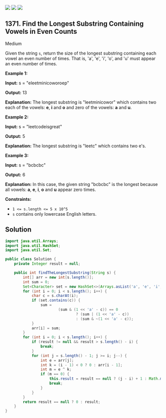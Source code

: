 [![](https://img.shields.io/github/stars/javadev/LeetCode-in-Java?label=Stars&style=flat-square)](https://github.com/javadev/LeetCode-in-Java)
[![](https://img.shields.io/github/forks/javadev/LeetCode-in-Java?label=Fork%20me%20on%20GitHub%20&style=flat-square)](https://github.com/javadev/LeetCode-in-Java/fork)
[![](https://img.shields.io/badge/-LeetCode%20in%20Kotlin-blue?style=flat-square)](https://github.com/javadev/LeetCode-in-Kotlin)

## 1371\. Find the Longest Substring Containing Vowels in Even Counts

Medium

Given the string `s`, return the size of the longest substring containing each vowel an even number of times. That is, 'a', 'e', 'i', 'o', and 'u' must appear an even number of times.

**Example 1:**

**Input:** s = "eleetminicoworoep"

**Output:** 13

**Explanation:** The longest substring is "leetminicowor" which contains two each of the vowels: **e**, **i** and **o** and zero of the vowels: **a** and **u**.

**Example 2:**

**Input:** s = "leetcodeisgreat"

**Output:** 5

**Explanation:** The longest substring is "leetc" which contains two e's.

**Example 3:**

**Input:** s = "bcbcbc"

**Output:** 6

**Explanation:** In this case, the given string "bcbcbc" is the longest because all vowels: **a**, **e**, **i**, **o** and **u** appear zero times.

**Constraints:**

*   `1 <= s.length <= 5 x 10^5`
*   `s` contains only lowercase English letters.

## Solution

```java
import java.util.Arrays;
import java.util.HashSet;
import java.util.Set;

public class Solution {
    private Integer result = null;

    public int findTheLongestSubstring(String s) {
        int[] arr = new int[s.length()];
        int sum = 0;
        Set<Character> set = new HashSet<>(Arrays.asList('a', 'e', 'i', 'o', 'u'));
        for (int i = 0; i < s.length(); i++) {
            char c = s.charAt(i);
            if (set.contains(c)) {
                sum =
                        (sum & (1 << 'a' - c)) == 0
                                ? (sum | (1 << 'a' - c))
                                : (sum & ~(1 << 'a' - c));
            }
            arr[i] = sum;
        }
        for (int i = 0; i < s.length(); i++) {
            if (result != null && result > s.length() - i) {
                break;
            }
            for (int j = s.length() - 1; j >= i; j--) {
                int e = arr[j];
                int k = (i - 1) < 0 ? 0 : arr[i - 1];
                int m = e ^ k;
                if (m == 0) {
                    this.result = result == null ? (j - i) + 1 : Math.max(result, (j - i) + 1);
                    break;
                }
            }
        }
        return result == null ? 0 : result;
    }
}
```